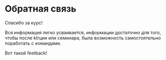 # Обратная связь 
Спасибо за курс!

Вся информация легко усваивается, информации достаточно для того, чтобы после ktrции или семинара, была возможность самостоятельно поработать с командами.

Вот такой feetback!